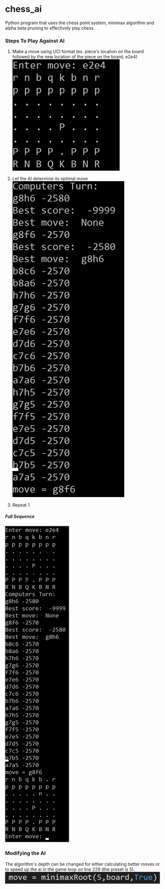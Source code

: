 # chess_ai
Python program that uses the chess point system, minimax algorithm and alpha beta pruning to effectively play chess.

### Steps To Play Against AI

1. Make a move using UCI format (ex. piece's location on the board followed by the new location of the piece on the board, e2e4)
![](Images/makeMoveCut.png)

1. Let the AI determine its optimal move
![](Images/minimaxAndAlphaBetaCut.png)

1. Repeat
1[](Images/aiMoveCut.png)

##### Full Sequence
![](Images/chessAiCut.png)


### Modifying the AI
The algorithm's depth can be changed for either calculating better moves or to speed up the ai in the game loop on line 229 (the preset is 5).
![](Images/depthCut.png)